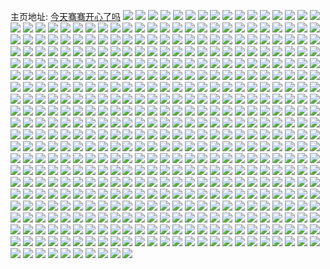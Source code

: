 主页地址: [今天骞骞开心了吗](https://weibo.com/u/5123251776) 
![](https://wx4.sinaimg.cn/mw2000/005AIDPaly1h9lwahjh3tj30u01hdahu.jpg) 
![](https://wx4.sinaimg.cn/mw2000/005AIDPaly1h9lwajhk9pj30u00u0gsu.jpg) 
![](https://wx4.sinaimg.cn/mw2000/005AIDPaly1h9lwaq7391j30u0191dpe.jpg) 
![](https://wx4.sinaimg.cn/mw2000/005AIDPaly1h9lwase9ygj30u0140gue.jpg) 
![](https://wx4.sinaimg.cn/mw2000/005AIDPaly1h9lwatsu4xj30u014043u.jpg) 
![](https://wx4.sinaimg.cn/mw2000/005AIDPaly1h9lwawoz0bj30u00u045n.jpg) 
![](https://wx4.sinaimg.cn/mw2000/005AIDPaly1h9lwl2lw9mj30rv0fognj.jpg) 
![](https://wx4.sinaimg.cn/mw2000/005AIDPaly1h9lwaxw2npj30u00u0tdi.jpg) 
![](https://wx4.sinaimg.cn/mw2000/005AIDPaly1h9lwaz8eq5j30u0140dlo.jpg) 
![](https://wx4.sinaimg.cn/mw2000/005AIDPaly1h9lwgwt8rkj30u0140n3o.jpg) 
![](https://wx4.sinaimg.cn/mw2000/005AIDPaly1h9lwgv4sb3j30u00u0tew.jpg) 
![](https://wx4.sinaimg.cn/mw2000/005AIDPaly1h9lwgzbvqsj30u0140aiw.jpg) 
![](https://wx4.sinaimg.cn/mw2000/005AIDPaly1h9lwh23p1mj30u014012n.jpg) 
![](https://wx4.sinaimg.cn/mw2000/005AIDPaly1h9lwh2t9onj30u018z0w7.jpg) 
![](https://wx4.sinaimg.cn/mw2000/005AIDPaly1h9lwgtk4ykj30u0140gsr.jpg) 
![](https://wx4.sinaimg.cn/mw2000/005AIDPaly1h9lwh4odfsj30u00u1jxq.jpg) 
![](https://wx4.sinaimg.cn/mw2000/005AIDPaly1h9lwpfs9azj30w20tzwfj.jpg) 
![](https://wx4.sinaimg.cn/mw2000/005AIDPaly1h9lwl1zjisj30u00u0tfb.jpg) 
![](https://wx4.sinaimg.cn/mw2000/005AIDPaly1h67pjf1d6pj30u0140adt.jpg) 
![](https://wx4.sinaimg.cn/mw2000/005AIDPaly1h67pjejcwbj30u0140t8z.jpg) 
![](https://wx4.sinaimg.cn/mw2000/005AIDPaly1h61g9z6j4cj31sc2ds7wi.jpg) 
![](https://wx4.sinaimg.cn/mw2000/005AIDPaly1h2oizpbsa5j30sg0g0go9.jpg) 
![](https://wx4.sinaimg.cn/mw2000/005AIDPaly1h2oizos5bgj30wx17y7qz.jpg) 
![](https://wx4.sinaimg.cn/mw2000/005AIDPaly1h2oizskl1rj32142147wh.jpg) 
![](https://wx4.sinaimg.cn/mw2000/005AIDPaly1h2oizvgrsgj31w61w5npd.jpg) 
![](https://wx4.sinaimg.cn/mw2000/005AIDPaly1h2oizndb50j30wi109djd.jpg) 
![](https://wx4.sinaimg.cn/mw2000/005AIDPaly1h2oizmnx3hj33402c0hdu.jpg) 
![](https://wx4.sinaimg.cn/mw2000/005AIDPaly1h2f522kxlwj30u00u042y.jpg) 
![](https://wx4.sinaimg.cn/mw2000/005AIDPaly1h2f5229rrgj30u00u0wik.jpg) 
![](https://wx4.sinaimg.cn/mw2000/005AIDPaly1h2f5233330j30u0140grc.jpg) 
![](https://wx4.sinaimg.cn/mw2000/005AIDPaly1h2f5217dkaj30u00u0q7h.jpg) 
![](https://wx4.sinaimg.cn/mw2000/005AIDPaly1h2f523kmq4j30u00u0jv3.jpg) 
![](https://wx4.sinaimg.cn/mw2000/005AIDPaly1h2f521q84vj30u0140agy.jpg) 
![](https://wx4.sinaimg.cn/mw2000/005AIDPaly1h1ev3obo1kj31kq1kp4qp.jpg) 
![](https://wx4.sinaimg.cn/mw2000/005AIDPaly1h1ev3n0xvij32vr25uqv6.jpg) 
![](https://wx4.sinaimg.cn/mw2000/005AIDPaly1h1ev3t5xhjj31o01o0b29.jpg) 
![](https://wx4.sinaimg.cn/mw2000/005AIDPaly1h1ev65qkg7j32c02c0e82.jpg) 
![](https://wx4.sinaimg.cn/mw2000/005AIDPaly1h1ev3p7q9nj30wf0wf48a.jpg) 
![](https://wx4.sinaimg.cn/mw2000/005AIDPaly1h1ev3k6lx5j31sc1schdt.jpg) 
![](https://wx4.sinaimg.cn/mw2000/005AIDPaly1gzelgqtxx8j30u00u077o.jpg) 
![](https://wx4.sinaimg.cn/mw2000/005AIDPaly1gzelgkkxwlj30u00u0tgg.jpg) 
![](https://wx4.sinaimg.cn/mw2000/005AIDPaly1gzelgl0gmbj30u00u0tdo.jpg) 
![](https://wx4.sinaimg.cn/mw2000/005AIDPaly1gzelgnukwej30u00u0q7l.jpg) 
![](https://wx4.sinaimg.cn/mw2000/005AIDPaly1gzelgmt0hjj30u00u07ak.jpg) 
![](https://wx4.sinaimg.cn/mw2000/005AIDPaly1gzelgqexy9j30u00u046f.jpg) 
![](https://wx4.sinaimg.cn/mw2000/005AIDPaly1gzelgk2vloj30u00u07be.jpg) 
![](https://wx4.sinaimg.cn/mw2000/005AIDPaly1gzelhd59fbj30u00u041k.jpg) 
![](https://wx4.sinaimg.cn/mw2000/005AIDPaly1gzelkclckvj30u00u0tcj.jpg) 
![](https://wx4.sinaimg.cn/mw2000/005AIDPaly1gzelkc6lzcj30u00vr0ul.jpg) 
![](https://wx4.sinaimg.cn/mw2000/005AIDPaly1gyr5xhq6naj30u00u0gph.jpg) 
![](https://wx4.sinaimg.cn/mw2000/005AIDPaly1gyr5xq0h93j30u00u1jvc.jpg) 
![](https://wx4.sinaimg.cn/mw2000/005AIDPaly1gyr5xjl5spj30u00u07ap.jpg) 
![](https://wx4.sinaimg.cn/mw2000/005AIDPaly1gyr5xo4mplj30u00u07b9.jpg) 
![](https://wx4.sinaimg.cn/mw2000/005AIDPaly1gyr5xl6dy3j30u00u0q6t.jpg) 
![](https://wx4.sinaimg.cn/mw2000/005AIDPaly1gyr5xlmvcqj30u10u0n3d.jpg) 
![](https://wx4.sinaimg.cn/mw2000/005AIDPaly1gyr5xj3ftij31400u0n67.jpg) 
![](https://wx4.sinaimg.cn/mw2000/005AIDPaly1gyr5xtozhsj30u00u079g.jpg) 
![](https://wx4.sinaimg.cn/mw2000/005AIDPaly1gyr5xmmcm1j30ts0t7jsz.jpg) 
![](https://wx4.sinaimg.cn/mw2000/005AIDPaly1gyr5xk3in1j30u00u0ten.jpg) 
![](https://wx4.sinaimg.cn/mw2000/005AIDPaly1gyr606srxcj30u0280ncc.jpg) 
![](https://wx4.sinaimg.cn/mw2000/005AIDPaly1gxyduo369nj31w51w4kjl.jpg) 
![](https://wx4.sinaimg.cn/mw2000/005AIDPaly1gxydvoypo1j31mu1mt7wh.jpg) 
![](https://wx4.sinaimg.cn/mw2000/005AIDPaly1gxydvrfbh2j325u25ub2a.jpg) 
![](https://wx4.sinaimg.cn/mw2000/005AIDPaly1gxydv4n75lj3253254u0y.jpg) 
![](https://wx4.sinaimg.cn/mw2000/005AIDPaly1gxydvdktcxj32c03404qr.jpg) 
![](https://wx4.sinaimg.cn/mw2000/005AIDPaly1gxydurxpmej32b82b8u0y.jpg) 
![](https://wx4.sinaimg.cn/mw2000/005AIDPaly1gxydvven0kj31sc2ds7wj.jpg) 
![](https://wx4.sinaimg.cn/mw2000/005AIDPaly1gxydvynberj31o01o0k8n.jpg) 
![](https://wx4.sinaimg.cn/mw2000/005AIDPaly1gxydv0b4ozj32ag2afnpe.jpg) 
![](https://wx4.sinaimg.cn/mw2000/005AIDPaly1gxyduvxfk7j320t20tnpe.jpg) 
![](https://wx4.sinaimg.cn/mw2000/005AIDPaly1gxydv84bgpj31z31hchdt.jpg) 
![](https://wx4.sinaimg.cn/mw2000/005AIDPaly1gxydviber6j30vw16ih33.jpg) 
![](https://wx4.sinaimg.cn/mw2000/005AIDPaly1gxydvl1z0aj31eu1eu4qp.jpg) 
![](https://wx4.sinaimg.cn/mw2000/005AIDPaly1gxydvjitypj30vk162wur.jpg) 
![](https://wx4.sinaimg.cn/mw2000/005AIDPaly1gxydvsieacj30tp0todqn.jpg) 
![](https://wx4.sinaimg.cn/mw2000/005AIDPaly1gxrityux2rj32c02c0e83.jpg) 
![](https://wx4.sinaimg.cn/mw2000/005AIDPaly1gxriuyzlwcj32c0340npf.jpg) 
![](https://wx4.sinaimg.cn/mw2000/005AIDPaly1gxriugimgdj32c02c0npe.jpg) 
![](https://wx4.sinaimg.cn/mw2000/005AIDPaly1gxritr0gy3j323q23rkjm.jpg) 
![](https://wx4.sinaimg.cn/mw2000/005AIDPaly1gxritlsyp1j32ip2inu0y.jpg) 
![](https://wx4.sinaimg.cn/mw2000/005AIDPaly1gxrit0ao3tj328a28ax6q.jpg) 
![](https://wx4.sinaimg.cn/mw2000/005AIDPaly1gxriv71b6rj32c02bze82.jpg) 
![](https://wx4.sinaimg.cn/mw2000/005AIDPaly1gxritdp13uj32c02c04qq.jpg) 
![](https://wx4.sinaimg.cn/mw2000/005AIDPaly1gxrivfqeoej31ff1fehdt.jpg) 
![](https://wx4.sinaimg.cn/mw2000/005AIDPaly1gxriwply6mj328u28u7wj.jpg) 
![](https://wx4.sinaimg.cn/mw2000/005AIDPaly1gxrix2istej32al2alhdv.jpg) 
![](https://wx4.sinaimg.cn/mw2000/005AIDPaly1gxrizwfyzpj30qt0qtdoo.jpg) 
![](https://wx4.sinaimg.cn/mw2000/005AIDPaly1gxrixad5iuj32c03401kz.jpg) 
![](https://wx4.sinaimg.cn/mw2000/005AIDPaly1gxrixfymgjj30gp0m9jx0.jpg) 
![](https://wx4.sinaimg.cn/mw2000/005AIDPaly1gxrj0sevivj31yc0wib1m.jpg) 
![](https://wx4.sinaimg.cn/mw2000/005AIDPaly1gx1w8w9cg0j31hz28ye81.jpg) 
![](https://wx4.sinaimg.cn/mw2000/005AIDPaly1gx1w8y3eudj31kg1kgat7.jpg) 
![](https://wx4.sinaimg.cn/mw2000/005AIDPaly1gx1w9rvnhzj30gw0gw0v8.jpg) 
![](https://wx4.sinaimg.cn/mw2000/005AIDPaly1gx1w988m75j31w11w1x6p.jpg) 
![](https://wx4.sinaimg.cn/mw2000/005AIDPaly1gx1w94n6zkj32o03k0e83.jpg) 
![](https://wx4.sinaimg.cn/mw2000/005AIDPaly1gx1w99o7ocj30yv0yvdt0.jpg) 
![](https://wx4.sinaimg.cn/mw2000/005AIDPaly1gx1w9brppyj31w11w1b29.jpg) 
![](https://wx4.sinaimg.cn/mw2000/005AIDPaly1gx1w9njat9j31km1km1kx.jpg) 
![](https://wx4.sinaimg.cn/mw2000/005AIDPaly1gx1w9e4lfuj31tt1ttkjl.jpg) 
![](https://wx4.sinaimg.cn/mw2000/005AIDPaly1gx1w9r5531j31w01u5b29.jpg) 
![](https://wx4.sinaimg.cn/mw2000/005AIDPaly1gx1w9yjnr1j31ai1ajk1t.jpg) 
![](https://wx4.sinaimg.cn/mw2000/005AIDPaly1gx1w9vazx2j31w11w11kx.jpg) 
![](https://wx4.sinaimg.cn/mw2000/005AIDPaly1gx1w9lubwfj31w11w1b29.jpg) 
![](https://wx4.sinaimg.cn/mw2000/005AIDPaly1gx1w9ochn6j31kh1khn8d.jpg) 
![](https://wx4.sinaimg.cn/mw2000/005AIDPaly1gx1w9je1u1j32c02c04qq.jpg) 
![](https://wx4.sinaimg.cn/mw2000/005AIDPaly1gx1w9tmfogj31e21e2e4q.jpg) 
![](https://wx4.sinaimg.cn/mw2000/005AIDPaly1gx1w9vwrwjj31400u0gom.jpg) 
![](https://wx4.sinaimg.cn/mw2000/005AIDPaly1gx1w9xl4ehj327v18xb29.jpg) 
![](https://wx4.sinaimg.cn/mw2000/005AIDPaly1gvxb6ktw4cj31w21w21kx.jpg) 
![](https://wx4.sinaimg.cn/mw2000/005AIDPaly1gvxb6gbnwpj31ov296e81.jpg) 
![](https://wx4.sinaimg.cn/mw2000/005AIDPaly1gvxb7aijzhj31uq1uqkjc.jpg) 
![](https://wx4.sinaimg.cn/mw2000/005AIDPaly1gvxb8av0ngj31un1un4ms.jpg) 
![](https://wx4.sinaimg.cn/mw2000/005AIDPaly1gvxb7gl2jjj32c02c07wi.jpg) 
![](https://wx4.sinaimg.cn/mw2000/005AIDPaly1gvxb6lxu92j30pd0pd0xq.jpg) 
![](https://wx4.sinaimg.cn/mw2000/005AIDPaly1gvxb7k8gzuj32c01b9b29.jpg) 
![](https://wx4.sinaimg.cn/mw2000/005AIDPaly1gvxb6y3mn1j31kj23d1kx.jpg) 
![](https://wx4.sinaimg.cn/mw2000/005AIDPaly1gvxb6afr72j30u00mi430.jpg) 
![](https://wx4.sinaimg.cn/mw2000/005AIDPaly1gvxb6csbmsj31w219dtm5.jpg) 
![](https://wx4.sinaimg.cn/mw2000/005AIDPaly1gvxb76av50j31w21w27wh.jpg) 
![](https://wx4.sinaimg.cn/mw2000/005AIDPaly1gvxb70oyiqj32c81bdqjc.jpg) 
![](https://wx4.sinaimg.cn/mw2000/005AIDPaly1gvxb7kr148j30u00u0n0f.jpg) 
![](https://wx4.sinaimg.cn/mw2000/005AIDPaly1gvxb8ecu5lj319w19xncv.jpg) 
![](https://wx4.sinaimg.cn/mw2000/005AIDPaly1gvxb8lwfbjj31w21w21j1.jpg) 
![](https://wx4.sinaimg.cn/mw2000/005AIDPaly1gvxb8ts7pej324k1721kx.jpg) 
![](https://wx4.sinaimg.cn/mw2000/005AIDPaly1gvxb921qjpj339c4cgkjo.jpg) 
![](https://wx4.sinaimg.cn/mw2000/005AIDPaly1gvxb96sz36j31se1seb29.jpg) 
![](https://wx4.sinaimg.cn/mw2000/005AIDPaly1gv29lgy1usj61o01o0hdt02.jpg) 
![](https://wx4.sinaimg.cn/mw2000/005AIDPaly1gv29llwoxhj62c02c0e8202.jpg) 
![](https://wx4.sinaimg.cn/mw2000/005AIDPaly1gv29li4wqvj61o01o01kx02.jpg) 
![](https://wx4.sinaimg.cn/mw2000/005AIDPaly1gv29lorpj5j61go1gowzl02.jpg) 
![](https://wx4.sinaimg.cn/mw2000/005AIDPaly1gv29lq7gzyj61w12ipu0x02.jpg) 
![](https://wx4.sinaimg.cn/mw2000/005AIDPaly1gv29lniwtjj61w11w1tvj02.jpg) 
![](https://wx4.sinaimg.cn/mw2000/005AIDPaly1gv29lv09p0j62ip2ipu0x02.jpg) 
![](https://wx4.sinaimg.cn/mw2000/005AIDPaly1gv29lxjqrpj61w11w1ni902.jpg) 
![](https://wx4.sinaimg.cn/mw2000/005AIDPaly1gv29m17jrkj621t21su0x02.jpg) 
![](https://wx4.sinaimg.cn/mw2000/005AIDPaly1gv29m7j91tj6157157qe902.jpg) 
![](https://wx4.sinaimg.cn/mw2000/005AIDPaly1gv29m6o1h7j62c02c07wi02.jpg) 
![](https://wx4.sinaimg.cn/mw2000/005AIDPaly1gv29md82brj62c02c0kjm02.jpg) 
![](https://wx4.sinaimg.cn/mw2000/005AIDPaly1gv29mg41nlj61q11q14qp02.jpg) 
![](https://wx4.sinaimg.cn/mw2000/005AIDPaly1gv29mhqgylj61kc1kch6m02.jpg) 
![](https://wx4.sinaimg.cn/mw2000/005AIDPaly1gv29mlywdlj61u52g7e8102.jpg) 
![](https://wx4.sinaimg.cn/mw2000/005AIDPaly1gv29moru8cj61jy1jy1kx02.jpg) 
![](https://wx4.sinaimg.cn/mw2000/005AIDPaly1gv29mwe78tj61vi1y0qv502.jpg) 
![](https://wx4.sinaimg.cn/mw2000/005AIDPaly1gv29mt8rhwj62c02c0npe02.jpg) 
![](https://wx4.sinaimg.cn/mw2000/005AIDPaly1gu5lsju4v2j30u00u0ti3.jpg) 
![](https://wx4.sinaimg.cn/mw2000/005AIDPaly1gu5lsipb2gj30u00u0tfv.jpg) 
![](https://wx4.sinaimg.cn/mw2000/005AIDPaly1gu5lsnq1utj30u00u041x.jpg) 
![](https://wx4.sinaimg.cn/mw2000/005AIDPaly1gu5lshi15ej30u00u00xs.jpg) 
![](https://wx4.sinaimg.cn/mw2000/005AIDPaly1gu5lsh2q6fj30sy0syagy.jpg) 
![](https://wx4.sinaimg.cn/mw2000/005AIDPaly1gu5lsi3cu1j30u00u0age.jpg) 
![](https://wx4.sinaimg.cn/mw2000/005AIDPaly1gu5lsuzr4tj3240240hdu.jpg) 
![](https://wx4.sinaimg.cn/mw2000/005AIDPaly1gu5lsm5jpcj32c02c0e82.jpg) 
![](https://wx4.sinaimg.cn/mw2000/005AIDPaly1gu5lst26nnj32c02c0u0y.jpg) 
![](https://wx4.sinaimg.cn/mw2000/005AIDPaly1gu5lsmliqhj30u00u040x.jpg) 
![](https://wx4.sinaimg.cn/mw2000/005AIDPaly1gu5lsn0o57j30u00u0mzc.jpg) 
![](https://wx4.sinaimg.cn/mw2000/005AIDPaly1gu5lso2o34j30u00u0abu.jpg) 
![](https://wx4.sinaimg.cn/mw2000/005AIDPaly1gu5lsnc8yhj30u00u0mzc.jpg) 
![](https://wx4.sinaimg.cn/mw2000/005AIDPaly1gu5lswv4oqj31dx1dxne2.jpg) 
![](https://wx4.sinaimg.cn/mw2000/005AIDPaly1gu5lso9s1jj30u00u0did.jpg) 
![](https://wx4.sinaimg.cn/mw2000/005AIDPaly1gu5lsp1wcgj32ao2ao7wh.jpg) 
![](https://wx4.sinaimg.cn/mw2000/005AIDPaly1gu5lsr0t1tj32ao2aonpd.jpg) 
![](https://wx4.sinaimg.cn/mw2000/005AIDPaly1gu5lsw3tpcj31rs1rtb1b.jpg) 
![](https://wx4.sinaimg.cn/mw2000/005AIDPaly1gty27twpzyj32o02o0e83.jpg) 
![](https://wx4.sinaimg.cn/mw2000/005AIDPaly1gty27vl2kuj317c17c7hi.jpg) 
![](https://wx4.sinaimg.cn/mw2000/005AIDPaly1gty27yepm9j31801804cn.jpg) 
![](https://wx4.sinaimg.cn/mw2000/005AIDPaly1gty27a27qsj31w11w11kx.jpg) 
![](https://wx4.sinaimg.cn/mw2000/005AIDPaly1gty26y8t52j31w11w17wh.jpg) 
![](https://wx4.sinaimg.cn/mw2000/005AIDPaly1gty2kl5kmcj31p01p0tzk.jpg) 
![](https://wx4.sinaimg.cn/mw2000/005AIDPaly1gty270a9haj335g47fkjm.jpg) 
![](https://wx4.sinaimg.cn/mw2000/005AIDPaly1gty274ymikj31w11w14qp.jpg) 
![](https://wx4.sinaimg.cn/mw2000/005AIDPaly1gty27i7ytzj31oz1oze81.jpg) 
![](https://wx4.sinaimg.cn/mw2000/005AIDPaly1gty2813idrj34cg39chdv.jpg) 
![](https://wx4.sinaimg.cn/mw2000/005AIDPaly1gty27n2r2ij31t21t2kjl.jpg) 
![](https://wx4.sinaimg.cn/mw2000/005AIDPaly1gty27kj0gbj31w11w1kjl.jpg) 
![](https://wx4.sinaimg.cn/mw2000/005AIDPaly1gty2knxlvaj31r61r74qp.jpg) 
![](https://wx4.sinaimg.cn/mw2000/005AIDPaly1gty2ezrafuj327b27b4ot.jpg) 
![](https://wx4.sinaimg.cn/mw2000/005AIDPaly1gty2kqev9dj31w01w0u0x.jpg) 
![](https://wx4.sinaimg.cn/mw2000/005AIDPaly1gty27q25vcj31w11w1b29.jpg) 
![](https://wx4.sinaimg.cn/mw2000/005AIDPaly1gty272q8jaj31w11w1e81.jpg) 
![](https://wx4.sinaimg.cn/mw2000/005AIDPaly1gty2ey737pj31w11w1tt9.jpg) 
![](https://wx4.sinaimg.cn/mw2000/005AIDPaly1gtkuc3ux94j30u00u0425.jpg) 
![](https://wx4.sinaimg.cn/mw2000/005AIDPaly1gtkuc4jicdj30u00u0tb4.jpg) 
![](https://wx4.sinaimg.cn/mw2000/005AIDPaly1gtkubvzlpyj30u00u0416.jpg) 
![](https://wx4.sinaimg.cn/mw2000/005AIDPaly1gtkuc045o4j30u00u0jwi.jpg) 
![](https://wx4.sinaimg.cn/mw2000/005AIDPaly1gtkubz2yasj30u015t42r.jpg) 
![](https://wx4.sinaimg.cn/mw2000/005AIDPaly1gtkubwtbkyj30u00u0q8n.jpg) 
![](https://wx4.sinaimg.cn/mw2000/005AIDPaly1gtkubxuql8j30u00u0q74.jpg) 
![](https://wx4.sinaimg.cn/mw2000/005AIDPaly1gtkublim7rj30u00u0whr.jpg) 
![](https://wx4.sinaimg.cn/mw2000/005AIDPaly1gtkubq2qqaj30u00u00wm.jpg) 
![](https://wx4.sinaimg.cn/mw2000/005AIDPaly1gtkubuduw8j30uk0u078n.jpg) 
![](https://wx4.sinaimg.cn/mw2000/005AIDPaly1gtkubmepp4j30u00u00w2.jpg) 
![](https://wx4.sinaimg.cn/mw2000/005AIDPaly1gtkubse5rtj30u00u0422.jpg) 
![](https://wx4.sinaimg.cn/mw2000/005AIDPaly1gtkuc2ty8mj30u00u0jz2.jpg) 
![](https://wx4.sinaimg.cn/mw2000/005AIDPaly1gtkubv8hxaj30u00u0q6e.jpg) 
![](https://wx4.sinaimg.cn/mw2000/005AIDPaly1gtkuc142cvj30u00u0n46.jpg) 
![](https://wx4.sinaimg.cn/mw2000/005AIDPaly1gt4ykcjunoj31w11w1ki4.jpg) 
![](https://wx4.sinaimg.cn/mw2000/005AIDPaly1gt4ykmknybj31w11w1hdt.jpg) 
![](https://wx4.sinaimg.cn/mw2000/005AIDPaly1gt4ykpsly0j31tp1tpx5q.jpg) 
![](https://wx4.sinaimg.cn/mw2000/005AIDPaly1gt4ykf10fej31so1so7wh.jpg) 
![](https://wx4.sinaimg.cn/mw2000/005AIDPaly1gt4yktz9p9j31w11w17wh.jpg) 
![](https://wx4.sinaimg.cn/mw2000/005AIDPaly1gt4ykj0yplj32ah2ahu0x.jpg) 
![](https://wx4.sinaimg.cn/mw2000/005AIDPaly1gt4yka38twj30on1hc7ce.jpg) 
![](https://wx4.sinaimg.cn/mw2000/005AIDPaly1gt4yjtzxj7j327w1nxb29.jpg) 
![](https://wx4.sinaimg.cn/mw2000/005AIDPaly1gt4yjq2is4j31po1pox5t.jpg) 
![](https://wx4.sinaimg.cn/mw2000/005AIDPaly1gt4yiyx7ktj32c02c0kjm.jpg) 
![](https://wx4.sinaimg.cn/mw2000/005AIDPaly1gt4yk2ukggj339c4cge82.jpg) 
![](https://wx4.sinaimg.cn/mw2000/005AIDPaly1gt4yj7f98rj32c02c0b2a.jpg) 
![](https://wx4.sinaimg.cn/mw2000/005AIDPaly1gt4yip56m4j31rv1rvb29.jpg) 
![](https://wx4.sinaimg.cn/mw2000/005AIDPaly1gt4yjgakv1j32bl340e83.jpg) 
![](https://wx4.sinaimg.cn/mw2000/005AIDPaly1gt4yjmal36j31t21t2hdt.jpg) 
![](https://wx4.sinaimg.cn/mw2000/005AIDPaly1gt4yk0fampj32c02c0x6q.jpg) 
![](https://wx4.sinaimg.cn/mw2000/005AIDPaly1gt4yk8wavoj30u00u00w5.jpg) 
![](https://wx4.sinaimg.cn/mw2000/005AIDPaly1gt4yk8fkg3j339c4cg1l0.jpg) 
![](https://wx4.sinaimg.cn/mw2000/005AIDPaly1gsozsg8my9j30u00u00vk.jpg) 
![](https://wx4.sinaimg.cn/mw2000/005AIDPaly1gsozsfjfj2j30u00u0dkg.jpg) 
![](https://wx4.sinaimg.cn/mw2000/005AIDPaly1gsozsakjd3j30u00u0tbw.jpg) 
![](https://wx4.sinaimg.cn/mw2000/005AIDPaly1gsozsepkhej30u00u0diw.jpg) 
![](https://wx4.sinaimg.cn/mw2000/005AIDPaly1gsozsdsrodj30u00u0dij.jpg) 
![](https://wx4.sinaimg.cn/mw2000/005AIDPaly1gsozsd50rij30u00u0dja.jpg) 
![](https://wx4.sinaimg.cn/mw2000/005AIDPaly1gsozscdxkxj30u00u0goq.jpg) 
![](https://wx4.sinaimg.cn/mw2000/005AIDPaly1gsozsbhucmj30u00u0q5s.jpg) 
![](https://wx4.sinaimg.cn/mw2000/005AIDPaly1gsozsxlddnj30u00u0jtw.jpg) 
![](https://wx4.sinaimg.cn/mw2000/005AIDPaly1gs0kcqsptcj30u00u00xz.jpg) 
![](https://wx4.sinaimg.cn/mw2000/005AIDPaly1gs0kcru956j30u00u0tfo.jpg) 
![](https://wx4.sinaimg.cn/mw2000/005AIDPaly1gs0kcsiv5fj30u00u0tbe.jpg) 
![](https://wx4.sinaimg.cn/mw2000/005AIDPaly1gs0kch966hj30u00u0gp7.jpg) 
![](https://wx4.sinaimg.cn/mw2000/005AIDPaly1gs0kciev0hj30u00u044t.jpg) 
![](https://wx4.sinaimg.cn/mw2000/005AIDPaly1gs0kcj5mugj30u00u041z.jpg) 
![](https://wx4.sinaimg.cn/mw2000/005AIDPaly1gs0kck3jknj30u00u0aci.jpg) 
![](https://wx4.sinaimg.cn/mw2000/005AIDPaly1gs0kct53a1j30r40r4dq5.jpg) 
![](https://wx4.sinaimg.cn/mw2000/005AIDPaly1gs0kcgivwhj30u00u0ag0.jpg) 
![](https://wx4.sinaimg.cn/mw2000/005AIDPaly1gs0kclogg5j30u00u0dle.jpg) 
![](https://wx4.sinaimg.cn/mw2000/005AIDPaly1gs0kcmir5jj30u00u0jyb.jpg) 
![](https://wx4.sinaimg.cn/mw2000/005AIDPaly1gs0kcq3fk8j30u00u0jva.jpg) 
![](https://wx4.sinaimg.cn/mw2000/005AIDPaly1gs0kcx1egpj30u00u042g.jpg) 
![](https://wx4.sinaimg.cn/mw2000/005AIDPaly1gs0kcw1t2oj30u00u041z.jpg) 
![](https://wx4.sinaimg.cn/mw2000/005AIDPaly1gs0kcy05jwj30u00u0786.jpg) 
![](https://wx4.sinaimg.cn/mw2000/005AIDPaly1gs0kckvqntj30u00u0djx.jpg) 
![](https://wx4.sinaimg.cn/mw2000/005AIDPaly1gs0kcp7eo0j30u00u0n0t.jpg) 
![](https://wx4.sinaimg.cn/mw2000/005AIDPaly1gs0kcypz6dj30u00u0dib.jpg) 
![](https://wx4.sinaimg.cn/mw2000/005AIDPaly1grvtvnzg0ij30u0140k89.jpg) 
![](https://wx4.sinaimg.cn/mw2000/005AIDPaly1grvtvvwbzqj30kk0kk7d6.jpg) 
![](https://wx4.sinaimg.cn/mw2000/005AIDPaly1grvtvp6meuj30u0140kby.jpg) 
![](https://wx4.sinaimg.cn/mw2000/005AIDPaly1grvtvq3z1uj30u01404e6.jpg) 
![](https://wx4.sinaimg.cn/mw2000/005AIDPaly1grvtvsd55pj322m340u11.jpg) 
![](https://wx4.sinaimg.cn/mw2000/005AIDPaly1grvtvvgrl2j30u0140du6.jpg) 
![](https://wx4.sinaimg.cn/mw2000/005AIDPaly1grvtvojvx1j30u00u0ds2.jpg) 
![](https://wx4.sinaimg.cn/mw2000/005AIDPaly1grvtvtcktuj30rr0rravb.jpg) 
![](https://wx4.sinaimg.cn/mw2000/005AIDPaly1grvtvuer1aj30u0140qub.jpg) 
![](https://wx4.sinaimg.cn/mw2000/005AIDPaly1grkfmxxiemj30u00u0wis.jpg) 
![](https://wx4.sinaimg.cn/mw2000/005AIDPaly1grkfn80nwwj31400u0do5.jpg) 
![](https://wx4.sinaimg.cn/mw2000/005AIDPaly1grkfn0hfsej30sy0szdkl.jpg) 
![](https://wx4.sinaimg.cn/mw2000/005AIDPaly1grkfn2eozxj30u00u0gu0.jpg) 
![](https://wx4.sinaimg.cn/mw2000/005AIDPaly1grkfn2yhhvj30u00u0n0k.jpg) 
![](https://wx4.sinaimg.cn/mw2000/005AIDPaly1grkfmzv96bj30mc0mc41w.jpg) 
![](https://wx4.sinaimg.cn/mw2000/005AIDPaly1grkfn1en8kj30u00u0tbq.jpg) 
![](https://wx4.sinaimg.cn/mw2000/005AIDPaly1grkfn6l1ljj30u00u0wgx.jpg) 
![](https://wx4.sinaimg.cn/mw2000/005AIDPaly1grkfn4wl9gj30u00u0mzv.jpg) 
![](https://wx4.sinaimg.cn/mw2000/005AIDPaly1grkfmyh6kcj30u00u0ad8.jpg) 
![](https://wx4.sinaimg.cn/mw2000/005AIDPaly1grkfn5rro2j30u00u0dkn.jpg) 
![](https://wx4.sinaimg.cn/mw2000/005AIDPaly1grkfn74oxqj30wv0onq6j.jpg) 
![](https://wx4.sinaimg.cn/mw2000/005AIDPaly1grkfmzc1waj30u00u043k.jpg) 
![](https://wx4.sinaimg.cn/mw2000/005AIDPaly1grkfn3ncq2j30u00u0418.jpg) 
![](https://wx4.sinaimg.cn/mw2000/005AIDPaly1grkfn4atp0j30u00u0djf.jpg) 
![](https://wx4.sinaimg.cn/mw2000/005AIDPaly1gr2yscbrhij30u00u0tfa.jpg) 
![](https://wx4.sinaimg.cn/mw2000/005AIDPaly1gr2ysdk238j30u00u0ae9.jpg) 
![](https://wx4.sinaimg.cn/mw2000/005AIDPaly1gr2ysecqqbj30u00u0k1y.jpg) 
![](https://wx4.sinaimg.cn/mw2000/005AIDPaly1gr2ysfib61j30u00u0tdw.jpg) 
![](https://wx4.sinaimg.cn/mw2000/005AIDPaly1gr2yt5x7o7j30nu0pvjtq.jpg) 
![](https://wx4.sinaimg.cn/mw2000/005AIDPaly1gr2yteki64j30u00u0dkb.jpg) 
![](https://wx4.sinaimg.cn/mw2000/005AIDPaly1gr2yscwtbuj30u00tyq6t.jpg) 
![](https://wx4.sinaimg.cn/mw2000/005AIDPaly1gr2ytbnuwtj318z0u0wno.jpg) 
![](https://wx4.sinaimg.cn/mw2000/005AIDPaly1gr2yt3ypgdj30u00u041g.jpg) 
![](https://wx4.sinaimg.cn/mw2000/005AIDPaly1gr2yt5a8trj30u00u0gq8.jpg) 
![](https://wx4.sinaimg.cn/mw2000/005AIDPaly1gr2yt4mqumj30u00ty78a.jpg) 
![](https://wx4.sinaimg.cn/mw2000/005AIDPaly1gr2ysihof6j30u00u0n0j.jpg) 
![](https://wx4.sinaimg.cn/mw2000/005AIDPaly1gr2yt3b5kcj30u00u0n3r.jpg) 
![](https://wx4.sinaimg.cn/mw2000/005AIDPaly1gr2ysh90ksj30u00u00z5.jpg) 
![](https://wx4.sinaimg.cn/mw2000/005AIDPaly1gr2ysktb4ej30u00u0wgo.jpg) 
![](https://wx4.sinaimg.cn/mw2000/005AIDPaly1gq49eujy2qj30u00u0wl6.jpg) 
![](https://wx4.sinaimg.cn/mw2000/005AIDPaly1gq49el4qt4j30u00u0jvl.jpg) 
![](https://wx4.sinaimg.cn/mw2000/005AIDPaly1gq49elrq7zj30u00u0jxi.jpg) 
![](https://wx4.sinaimg.cn/mw2000/005AIDPaly1gq49eioh4kj30u00u0q5k.jpg) 
![](https://wx4.sinaimg.cn/mw2000/005AIDPaly1gq49ekekjrj30u00u0k29.jpg) 
![](https://wx4.sinaimg.cn/mw2000/005AIDPaly1gq49ej8mwpj30u00u0adi.jpg) 
![](https://wx4.sinaimg.cn/mw2000/005AIDPaly1gq49evtj0sj30u00u0wim.jpg) 
![](https://wx4.sinaimg.cn/mw2000/005AIDPaly1gq49er7yqnj30u00u046d.jpg) 
![](https://wx4.sinaimg.cn/mw2000/005AIDPaly1gq49epxjczj30u0140jxg.jpg) 
![](https://wx4.sinaimg.cn/mw2000/005AIDPaly1gq49eo4vtrj30u0140adv.jpg) 
![](https://wx4.sinaimg.cn/mw2000/005AIDPaly1gq49evavqyj30u00u0q98.jpg) 
![](https://wx4.sinaimg.cn/mw2000/005AIDPaly1gq49enm1u9j313z0u012o.jpg) 
![](https://wx4.sinaimg.cn/mw2000/005AIDPaly1gq49ervzgfj30u00u0mzv.jpg) 
![](https://wx4.sinaimg.cn/mw2000/005AIDPaly1gq49etjnadj30u010vjug.jpg) 
![](https://wx4.sinaimg.cn/mw2000/005AIDPaly1gq49esjmnfj30u00u0acw.jpg) 
![](https://wx4.sinaimg.cn/mw2000/005AIDPaly1gq49emjfkqj30u00u0adb.jpg) 
![](https://wx4.sinaimg.cn/mw2000/005AIDPaly1gq49ewaklaj30uc0u0myz.jpg) 
![](https://wx4.sinaimg.cn/mw2000/005AIDPaly1gq49epbrhwj30u0140tci.jpg) 
![](https://wx4.sinaimg.cn/mw2000/005AIDPaly1gpqkeh1ko7j31hb0u0akj.jpg) 
![](https://wx4.sinaimg.cn/mw2000/005AIDPaly1gpqkehsx8ej30u00u0tdm.jpg) 
![](https://wx4.sinaimg.cn/mw2000/005AIDPaly1gpqkeol1ffj30u00u00ws.jpg) 
![](https://wx4.sinaimg.cn/mw2000/005AIDPaly1gpqkefdlhtj30u00u0q80.jpg) 
![](https://wx4.sinaimg.cn/mw2000/005AIDPaly1gpqkeedyugj30u00u00vd.jpg) 
![](https://wx4.sinaimg.cn/mw2000/005AIDPaly1gpqkeihwe5j30u00u0djq.jpg) 
![](https://wx4.sinaimg.cn/mw2000/005AIDPaly1gpqkemarqpj30u01om44r.jpg) 
![](https://wx4.sinaimg.cn/mw2000/005AIDPaly1gpqkelj9syj30u00u0ae1.jpg) 
![](https://wx4.sinaimg.cn/mw2000/005AIDPaly1gpqken39dyj30u00u0tcm.jpg) 
![](https://wx4.sinaimg.cn/mw2000/005AIDPaly1gpqkee14doj30u00u0adv.jpg) 
![](https://wx4.sinaimg.cn/mw2000/005AIDPaly1gpqkejei4lj30u00u0tb8.jpg) 
![](https://wx4.sinaimg.cn/mw2000/005AIDPaly1gpqkejxi0fj30u00u0aea.jpg) 
![](https://wx4.sinaimg.cn/mw2000/005AIDPaly1gpqkekeat8j30u00u0gp4.jpg) 
![](https://wx4.sinaimg.cn/mw2000/005AIDPaly1gpqkeky7b2j30u00u0djm.jpg) 
![](https://wx4.sinaimg.cn/mw2000/005AIDPaly1gpqkenl0zhj30u00u0n0a.jpg) 
![](https://wx4.sinaimg.cn/mw2000/005AIDPaly1gp6az6np4vj30u00u0aep.jpg) 
![](https://wx4.sinaimg.cn/mw2000/005AIDPaly1gp6az4yashj30u00u077f.jpg) 
![](https://wx4.sinaimg.cn/mw2000/005AIDPaly1gp6az7eex7j30u00u0td0.jpg) 
![](https://wx4.sinaimg.cn/mw2000/005AIDPaly1gp6azdgimkj30u014046m.jpg) 
![](https://wx4.sinaimg.cn/mw2000/005AIDPaly1gp6az5xldfj30u00u0af6.jpg) 
![](https://wx4.sinaimg.cn/mw2000/005AIDPaly1gp6aze9jddj30u00u0n21.jpg) 
![](https://wx4.sinaimg.cn/mw2000/005AIDPaly1gp6azayhhyj30s70s7425.jpg) 
![](https://wx4.sinaimg.cn/mw2000/005AIDPaly1gp6az8i0jpj30u00u0q8r.jpg) 
![](https://wx4.sinaimg.cn/mw2000/005AIDPaly1gp6azbqko2j30i70i7wge.jpg) 
![](https://wx4.sinaimg.cn/mw2000/005AIDPaly1gp6azbd139j30u00u00wy.jpg) 
![](https://wx4.sinaimg.cn/mw2000/005AIDPaly1gp6b3uhm4mj30p20p20vk.jpg) 
![](https://wx4.sinaimg.cn/mw2000/005AIDPaly1gp6az9ilu1j30u00u0dj1.jpg) 
![](https://wx4.sinaimg.cn/mw2000/005AIDPaly1gp6az8zxg4j30to140797.jpg) 
![](https://wx4.sinaimg.cn/mw2000/005AIDPaly1gp6azafa0aj30u00u0n1f.jpg) 
![](https://wx4.sinaimg.cn/mw2000/005AIDPaly1gp6b4cztbjj30u00u0ac7.jpg) 
![](https://wx4.sinaimg.cn/mw2000/005AIDPaly1gobryilqd9j30pj0pjgp4.jpg) 
![](https://wx4.sinaimg.cn/mw2000/005AIDPaly1gobrylqrz8j30u00u0adv.jpg) 
![](https://wx4.sinaimg.cn/mw2000/005AIDPaly1gobrykcw9ej30u00u00wj.jpg) 
![](https://wx4.sinaimg.cn/mw2000/005AIDPaly1gobryu2mxzj30u00u0jvr.jpg) 
![](https://wx4.sinaimg.cn/mw2000/005AIDPaly1gobrytfqj7j30u00u0jvm.jpg) 
![](https://wx4.sinaimg.cn/mw2000/005AIDPaly1gobryvhljcj30u00u0n0l.jpg) 
![](https://wx4.sinaimg.cn/mw2000/005AIDPaly1gobryjw9bwj30u00u0q72.jpg) 
![](https://wx4.sinaimg.cn/mw2000/005AIDPaly1gobryl7ddaj30u00u0418.jpg) 
![](https://wx4.sinaimg.cn/mw2000/005AIDPaly1gobrykqrvzj30u00u0401.jpg) 
![](https://wx4.sinaimg.cn/mw2000/005AIDPaly1gobryqnpttj31400u0dmw.jpg) 
![](https://wx4.sinaimg.cn/mw2000/005AIDPaly1gobryuju22j30u00u0tai.jpg) 
![](https://wx4.sinaimg.cn/mw2000/005AIDPaly1gobrysfcdrj313z0u011n.jpg) 
![](https://wx4.sinaimg.cn/mw2000/005AIDPaly1gobrymhxxcj30u00u0jvw.jpg) 
![](https://wx4.sinaimg.cn/mw2000/005AIDPaly1gobryj79l3j30u00u0gnh.jpg) 
![](https://wx4.sinaimg.cn/mw2000/005AIDPaly1gobryny29kj30u00u07db.jpg) 
![](https://wx4.sinaimg.cn/mw2000/005AIDPaly1gobryozqj4j30u01c3n2w.jpg) 
![](https://wx4.sinaimg.cn/mw2000/005AIDPaly1gobryrhs99j30u00u00wh.jpg) 
![](https://wx4.sinaimg.cn/mw2000/005AIDPaly1gobrypmqtkj30sv12hq6n.jpg) 
![](https://wx4.sinaimg.cn/mw2000/005AIDPaly1go3kivquhpj32b42b4npd.jpg) 
![](https://wx4.sinaimg.cn/mw2000/005AIDPaly1go3kiyil8dj316y16yb29.jpg) 
![](https://wx4.sinaimg.cn/mw2000/005AIDPaly1go3kizx87vj31mo1moqv5.jpg) 
![](https://wx4.sinaimg.cn/mw2000/005AIDPaly1go3kiwt2xmj318v18unnn.jpg) 
![](https://wx4.sinaimg.cn/mw2000/005AIDPaly1go3kiuavh9j30u00u0an0.jpg) 
![](https://wx4.sinaimg.cn/mw2000/005AIDPaly1go3kj6zvo5j32c02c0u0z.jpg) 
![](https://wx4.sinaimg.cn/mw2000/005AIDPaly1go3kitmnhuj31mo1mlqpb.jpg) 
![](https://wx4.sinaimg.cn/mw2000/005AIDPaly1go3kj32vcdj31mo1mou0x.jpg) 
![](https://wx4.sinaimg.cn/mw2000/005AIDPaly1go3kj3l4ymj30b40b4jsp.jpg) 
![](https://wx4.sinaimg.cn/mw2000/005AIDPaly1gnpdqshgyfj32c02c0npg.jpg) 
![](https://wx4.sinaimg.cn/mw2000/005AIDPaly1gnpdqp45m2j31mo1mokjl.jpg) 
![](https://wx4.sinaimg.cn/mw2000/005AIDPaly1gnpdqn1b30j31gd1gcnpd.jpg) 
![](https://wx4.sinaimg.cn/mw2000/005AIDPaly1gnpdqoeop3j31d31d3x6p.jpg) 
![](https://wx4.sinaimg.cn/mw2000/005AIDPaly1gnpdqtdr3gj31591j07wh.jpg) 
![](https://wx4.sinaimg.cn/mw2000/005AIDPaly1gnpdqm5u5ij31mo1moqv5.jpg) 
![](https://wx4.sinaimg.cn/mw2000/005AIDPaly1gnpdqatpqfj31mo1mo4qq.jpg) 
![](https://wx4.sinaimg.cn/mw2000/005AIDPaly1gnpdqfcvuuj31mo1moe82.jpg) 
![](https://wx4.sinaimg.cn/mw2000/005AIDPaly1gnpdqftz8kj30on1hc1gm.jpg) 
![](https://wx4.sinaimg.cn/mw2000/005AIDPaly1gnpdqq34gbj31ha1hae81.jpg) 
![](https://wx4.sinaimg.cn/mw2000/005AIDPaly1gnpdqiba3ej31mo1mo7wi.jpg) 
![](https://wx4.sinaimg.cn/mw2000/005AIDPaly1gnpdqdhn1gj31ak1ajb29.jpg) 
![](https://wx4.sinaimg.cn/mw2000/005AIDPaly1gnpdqjf8vnj30ye0yfk74.jpg) 
![](https://wx4.sinaimg.cn/mw2000/005AIDPaly1gnpdqkwx9zj31cl1clazz.jpg) 
![](https://wx4.sinaimg.cn/mw2000/005AIDPaly1gnpdqcncmej34cg39cb29.jpg) 
![](https://wx4.sinaimg.cn/mw2000/005AIDPaly1gnpdqbuvt7j31ld1lde82.jpg) 
![](https://wx4.sinaimg.cn/mw2000/005AIDPaly1gnpdqh2z6wj31h81h8npd.jpg) 
![](https://wx4.sinaimg.cn/mw2000/005AIDPaly1gnpdqeflj1j31mo1mox6p.jpg) 
![](https://wx4.sinaimg.cn/mw2000/005AIDPaly1gnf9r4058hj31mo1moe82.jpg) 
![](https://wx4.sinaimg.cn/mw2000/005AIDPaly1gnf9r5dde1j30lp0sxgtl.jpg) 
![](https://wx4.sinaimg.cn/mw2000/005AIDPaly1gnf9r6h9zpj31ff1ff7wh.jpg) 
![](https://wx4.sinaimg.cn/mw2000/005AIDPaly1gnf9raf111j31l81l87wh.jpg) 
![](https://wx4.sinaimg.cn/mw2000/005AIDPaly1gnf9r7zf8yj31c01c01kx.jpg) 
![](https://wx4.sinaimg.cn/mw2000/005AIDPaly1gnf9rg0xyxj31kk1kku0x.jpg) 
![](https://wx4.sinaimg.cn/mw2000/005AIDPaly1gnf9rbsnq3j31mo1mox6p.jpg) 
![](https://wx4.sinaimg.cn/mw2000/005AIDPaly1gnf9rd1rcpj31hr1hse81.jpg) 
![](https://wx4.sinaimg.cn/mw2000/005AIDPaly1gnf9reifu5j31mo1mo4qq.jpg) 
![](https://wx4.sinaimg.cn/mw2000/005AIDPaly1gnf9r8bvngj30u00yo436.jpg) 
![](https://wx4.sinaimg.cn/mw2000/005AIDPaly1gnf9r8u5tij30u00rgn1w.jpg) 
![](https://wx4.sinaimg.cn/mw2000/005AIDPaly1gnf9r9iaf6j31t00u0b29.jpg) 
![](https://wx4.sinaimg.cn/mw2000/005AIDPaly1gnf9rixksrj31tk1tl7wi.jpg) 
![](https://wx4.sinaimg.cn/mw2000/005AIDPaly1gnf9rklmo5j31p61p64qq.jpg) 
![](https://wx4.sinaimg.cn/mw2000/005AIDPaly1gnf9rr4p4cj30u01t042m.jpg) 
![](https://wx4.sinaimg.cn/mw2000/005AIDPaly1gnf9rn89q9j31n21n2u0x.jpg) 
![](https://wx4.sinaimg.cn/mw2000/005AIDPaly1gnf9rqaumuj31lt1lt4qq.jpg) 
![](https://wx4.sinaimg.cn/mw2000/005AIDPaly1gnf9rt7aksj31m91m9u0x.jpg) 
![](https://wx4.sinaimg.cn/mw2000/005AIDPaly1gmqwsjrsofj31nl1nle83.jpg) 
![](https://wx4.sinaimg.cn/mw2000/005AIDPaly1gmqwsqwocsj31w11w1u0y.jpg) 
![](https://wx4.sinaimg.cn/mw2000/005AIDPaly1gmqwsou1x9j31w11w1hdv.jpg) 
![](https://wx4.sinaimg.cn/mw2000/005AIDPaly1gmqwss2915j339c4cgnpe.jpg) 
![](https://wx4.sinaimg.cn/mw2000/005AIDPaly1gmqws76m19j31tw1tw1kz.jpg) 
![](https://wx4.sinaimg.cn/mw2000/005AIDPaly1gmqws1iyzyj339c4cgkjl.jpg) 
![](https://wx4.sinaimg.cn/mw2000/005AIDPaly1gmqwst74e2j31t00u0e81.jpg) 
![](https://wx4.sinaimg.cn/mw2000/005AIDPaly1gmqwsy7vk2j31t00u0djx.jpg) 
![](https://wx4.sinaimg.cn/mw2000/005AIDPaly1gmqws2dyj7j30zd0s5h3l.jpg) 
![](https://wx4.sinaimg.cn/mw2000/005AIDPaly1gmqws0jrq2j30u01t00xt.jpg) 
![](https://wx4.sinaimg.cn/mw2000/005AIDPaly1gmqwrz7sjvj30u01ms19h.jpg) 
![](https://wx4.sinaimg.cn/mw2000/005AIDPaly1gmqws08mxxj30n018zgrz.jpg) 
![](https://wx4.sinaimg.cn/mw2000/005AIDPaly1gmqwsx4khbj31ko1knu0x.jpg) 
![](https://wx4.sinaimg.cn/mw2000/005AIDPaly1gmqwsbci9zj31w11w1npe.jpg) 
![](https://wx4.sinaimg.cn/mw2000/005AIDPaly1gmqwsubwgwj31w11w1qv6.jpg) 
![](https://wx4.sinaimg.cn/mw2000/005AIDPaly1gm81yduhawj32c02c07wl.jpg) 
![](https://wx4.sinaimg.cn/mw2000/005AIDPaly1gm81yghnuej32br2br1kz.jpg) 
![](https://wx4.sinaimg.cn/mw2000/005AIDPaly1gm81ymmvfaj31f61f51bi.jpg) 
![](https://wx4.sinaimg.cn/mw2000/005AIDPaly1gm81yjr1hwj31w11w11ky.jpg) 
![](https://wx4.sinaimg.cn/mw2000/005AIDPaly1gm81yhuw2mj31w11w1e82.jpg) 
![](https://wx4.sinaimg.cn/mw2000/005AIDPaly1gm81yir3bqj31rm1rmb29.jpg) 
![](https://wx4.sinaimg.cn/mw2000/005AIDPaly1gm81ypcbb8j31u41u47wi.jpg) 
![](https://wx4.sinaimg.cn/mw2000/005AIDPaly1gm81yo6aadj31nc1ncb2a.jpg) 
![](https://wx4.sinaimg.cn/mw2000/005AIDPaly1gm81yldxlzj31w11w1kjm.jpg) 
![](https://wx4.sinaimg.cn/mw2000/005AIDPaly1gm0dw252wrj31ry1ryb2a.jpg) 
![](https://wx4.sinaimg.cn/mw2000/005AIDPaly1gm0dw4cdodj31w01w0e82.jpg) 
![](https://wx4.sinaimg.cn/mw2000/005AIDPaly1gm0dw3ata4j31w01w07wi.jpg) 
![](https://wx4.sinaimg.cn/mw2000/005AIDPaly1gm0dw137x8j31kr1ks7wj.jpg) 
![](https://wx4.sinaimg.cn/mw2000/005AIDPaly1gm0dvy33t1j31iw1iwx6p.jpg) 
![](https://wx4.sinaimg.cn/mw2000/005AIDPaly1gm0dwe039jj31so1soqv5.jpg) 
![](https://wx4.sinaimg.cn/mw2000/005AIDPaly1gm0dw8rhgej316o16oh9s.jpg) 
![](https://wx4.sinaimg.cn/mw2000/005AIDPaly1gm0dw9i92yj31i714n1kx.jpg) 
![](https://wx4.sinaimg.cn/mw2000/005AIDPaly1gm0dw83y6zj314a14be81.jpg) 
![](https://wx4.sinaimg.cn/mw2000/005AIDPaly1gm0dvwf3lnj30s70s77lh.jpg) 
![](https://wx4.sinaimg.cn/mw2000/005AIDPaly1gm0dw59dj0j31o01o0u0x.jpg) 
![](https://wx4.sinaimg.cn/mw2000/005AIDPaly1gm0dwab9yuj31gq1gpkjl.jpg) 
![](https://wx4.sinaimg.cn/mw2000/005AIDPaly1gm0dzuirkdj32f41tchdv.jpg) 
![](https://wx4.sinaimg.cn/mw2000/005AIDPaly1gm0dw5ubzqj30fs0fsgql.jpg) 
![](https://wx4.sinaimg.cn/mw2000/005AIDPaly1gm0dwd0g6qj31kf1kfkjl.jpg) 
![](https://wx4.sinaimg.cn/mw2000/005AIDPaly1glj4rzpcj0j30u00u0aek.jpg) 
![](https://wx4.sinaimg.cn/mw2000/005AIDPaly1glj4s3j8ocj30u00u0td5.jpg) 
![](https://wx4.sinaimg.cn/mw2000/005AIDPaly1glj4s0l3q7j30u00u0jx5.jpg) 
![](https://wx4.sinaimg.cn/mw2000/005AIDPaly1glj4s1tbhdj31400u0jzi.jpg) 
![](https://wx4.sinaimg.cn/mw2000/005AIDPaly1glj4sepmlxj30u00u0qap.jpg) 
![](https://wx4.sinaimg.cn/mw2000/005AIDPaly1glj4s4ogs5j31400u0q8i.jpg) 
![](https://wx4.sinaimg.cn/mw2000/005AIDPaly1glj4s7fctej30u00u0jwl.jpg) 
![](https://wx4.sinaimg.cn/mw2000/005AIDPaly1glj4sa1aylj30u00u0adg.jpg) 
![](https://wx4.sinaimg.cn/mw2000/005AIDPaly1glj4sc973uj31400u0qaa.jpg) 
![](https://wx4.sinaimg.cn/mw2000/005AIDPaly1glj4s8do6cj30u00u0q8t.jpg) 
![](https://wx4.sinaimg.cn/mw2000/005AIDPaly1glj4s2n5y2j30u00u0q5m.jpg) 
![](https://wx4.sinaimg.cn/mw2000/005AIDPaly1glj4s6i0wzj30u00u0tdm.jpg) 
![](https://wx4.sinaimg.cn/mw2000/005AIDPaly1glj51nuixyj30u00u0418.jpg) 
![](https://wx4.sinaimg.cn/mw2000/005AIDPaly1glj4sasm0vj30u00u0tcf.jpg) 
![](https://wx4.sinaimg.cn/mw2000/005AIDPaly1glj4sctq7jj30u00u0dj9.jpg) 
![](https://wx4.sinaimg.cn/mw2000/005AIDPaly1glj4sdrguuj30u00u0why.jpg) 
![](https://wx4.sinaimg.cn/mw2000/005AIDPaly1glj4s97tipj30u00u041c.jpg) 
![](https://wx4.sinaimg.cn/mw2000/005AIDPaly1glj4sf0cftj30n00bbwfd.jpg) 
![](https://wx4.sinaimg.cn/mw2000/005AIDPaly1gk1z9nwm3gj30u00u0n1c.jpg) 
![](https://wx4.sinaimg.cn/mw2000/005AIDPaly1gk1z9lns5tj30u00u00we.jpg) 
![](https://wx4.sinaimg.cn/mw2000/005AIDPaly1gk1z9gdwgij30u00u0wi3.jpg) 
![](https://wx4.sinaimg.cn/mw2000/005AIDPaly1gk1z9kis23j30u0140450.jpg) 
![](https://wx4.sinaimg.cn/mw2000/005AIDPaly1gk1z9jgdp2j31900u0aiw.jpg) 
![](https://wx4.sinaimg.cn/mw2000/005AIDPaly1gk1z9my9edj31400u07al.jpg) 
![](https://wx4.sinaimg.cn/mw2000/005AIDPaly1gk1z9l8i7pj30u00u00ve.jpg) 
![](https://wx4.sinaimg.cn/mw2000/005AIDPaly1gk1z9h4ppdj30u00u0mzy.jpg) 
![](https://wx4.sinaimg.cn/mw2000/005AIDPaly1gk1zd7qr5aj30u00u0wk0.jpg) 
![](https://wx4.sinaimg.cn/mw2000/005AIDPaly1gjrc6oje0qj30u00u0n1r.jpg) 
![](https://wx4.sinaimg.cn/mw2000/005AIDPaly1gjrc6nkvf3j30u00u0gr9.jpg) 
![](https://wx4.sinaimg.cn/mw2000/005AIDPaly1gjrc83ld70j30u00u079h.jpg) 
![](https://wx4.sinaimg.cn/mw2000/005AIDPaly1gjrc6tf84vj30u00jxac0.jpg) 
![](https://wx4.sinaimg.cn/mw2000/005AIDPaly1gjrc6r38rrj30u00u0gpe.jpg) 
![](https://wx4.sinaimg.cn/mw2000/005AIDPaly1gjrc6izu6aj30u00u0tfb.jpg) 
![](https://wx4.sinaimg.cn/mw2000/005AIDPaly1gjrc6s018xj30u00u077y.jpg) 
![](https://wx4.sinaimg.cn/mw2000/005AIDPaly1gjrc6ulat4j30u00u00vu.jpg) 
![](https://wx4.sinaimg.cn/mw2000/005AIDPaly1gjrc6g8xrjj30u00u077s.jpg) 
![](https://wx4.sinaimg.cn/mw2000/005AIDPaly1gjrc6hzeqcj30u00u0795.jpg) 
![](https://wx4.sinaimg.cn/mw2000/005AIDPaly1gjrc6h2nkjj30u00u078j.jpg) 
![](https://wx4.sinaimg.cn/mw2000/005AIDPaly1gjrc6jsqc1j30u00u0aei.jpg) 
![](https://wx4.sinaimg.cn/mw2000/005AIDPaly1gjrc6kimt3j30u00u0q6k.jpg) 
![](https://wx4.sinaimg.cn/mw2000/005AIDPaly1gjrc6l2yglj30u00u0tcd.jpg) 
![](https://wx4.sinaimg.cn/mw2000/005AIDPaly1gjrc6lz36pj30u00u0q82.jpg) 
![](https://wx4.sinaimg.cn/mw2000/005AIDPaly1gjrc6t16jwj30u00u0whb.jpg) 
![](https://wx4.sinaimg.cn/mw2000/005AIDPaly1gjrc6mk5q1j30u00u0myt.jpg) 
![](https://wx4.sinaimg.cn/mw2000/005AIDPaly1gjrc6u0ajhj30u00u0acb.jpg) 
![](https://wx4.sinaimg.cn/mw2000/005AIDPaly1ge64a9dse1j31111121kx.jpg) 
![](https://wx4.sinaimg.cn/mw2000/005AIDPaly1ge64af8oqlj31901907wh.jpg) 
![](https://wx4.sinaimg.cn/mw2000/005AIDPaly1ge64aa5yo0j3190190x6p.jpg) 
![](https://wx4.sinaimg.cn/mw2000/005AIDPaly1ge64a8oxb4j31901904qq.jpg) 
![](https://wx4.sinaimg.cn/mw2000/005AIDPaly1ge64a7rlidj3190190u0x.jpg) 
![](https://wx4.sinaimg.cn/mw2000/005AIDPaly1ge64acb7n8j30xr190b29.jpg) 
![](https://wx4.sinaimg.cn/mw2000/005AIDPaly1ge64abd65pj31o00xrhdt.jpg) 
![](https://wx4.sinaimg.cn/mw2000/005AIDPaly1ge64ad23z5j316r16sqv5.jpg) 
![](https://wx4.sinaimg.cn/mw2000/005AIDPaly1ge64adwlcnj31ks16l1ky.jpg) 
![](https://wx4.sinaimg.cn/mw2000/005AIDPaly1ge2i6vwsexj31901904qp.jpg) 
![](https://wx4.sinaimg.cn/mw2000/005AIDPaly1ge2i6qdapgj31301304qp.jpg) 
![](https://wx4.sinaimg.cn/mw2000/005AIDPaly1ge2i6rg3ylj30ya0yb1kx.jpg) 
![](https://wx4.sinaimg.cn/mw2000/005AIDPaly1ge2i6tit2mj313h13gkhv.jpg) 
![](https://wx4.sinaimg.cn/mw2000/005AIDPaly1ge2i6v819vj31901901kx.jpg) 
![](https://wx4.sinaimg.cn/mw2000/005AIDPaly1ge2i6umtzwj3190190x4b.jpg) 
![](https://wx4.sinaimg.cn/mw2000/005AIDPaly1ge2i6s6s5wj3190190npd.jpg) 
![](https://wx4.sinaimg.cn/mw2000/005AIDPaly1ge2i6sz62jj3190190b29.jpg) 
![](https://wx4.sinaimg.cn/mw2000/005AIDPaly1ge2i6u63tyj3149149b29.jpg) 
![](https://wx4.sinaimg.cn/mw2000/005AIDPaly1gdr8k7rpqcj31901904qp.jpg) 
![](https://wx4.sinaimg.cn/mw2000/005AIDPaly1gdr8k8gqkzj313x13xhdt.jpg) 
![](https://wx4.sinaimg.cn/mw2000/005AIDPaly1gdr8k93xb1j31o00xrh9p.jpg) 
![](https://wx4.sinaimg.cn/mw2000/005AIDPaly1gdr8k9yxdoj319018z7wh.jpg) 
![](https://wx4.sinaimg.cn/mw2000/005AIDPaly1gdr8kanmh8j31901901kx.jpg) 
![](https://wx4.sinaimg.cn/mw2000/005AIDPaly1gdr8kbv3wfj31901907up.jpg) 
![](https://wx4.sinaimg.cn/mw2000/005AIDPaly1gdfnvgpnbdj30p40p4qcn.jpg) 
![](https://wx4.sinaimg.cn/mw2000/005AIDPaly1gdfnt2iqmrj30u0140njt.jpg) 
![](https://wx4.sinaimg.cn/mw2000/005AIDPaly1gdfnvhpvvpj3190190kjl.jpg) 
